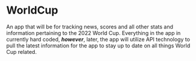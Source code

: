 # WorldCup

An app that will be for tracking news, scores and all other stats and information pertaining to the 2022 World Cup. 
Everything in the app in currently hard coded, _**however**_, later, the app will utilize API technology to pull the latest information 
for the app to stay up to date on all things World Cup related.
